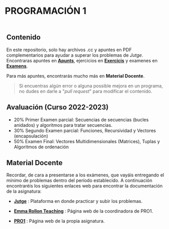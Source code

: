 # PROGRAMACIÓN 1

<div style = "padding:5px">

## Contenido

En este repositorio, solo hay archivos .cc y apuntes en PDF complementarios para ayudar a superar los problemas de *Jutge*. Encontraras apuntes en [**Apunts**](./Apunts), ejercicios en [**Exercicis**](./Exercicis/) y examenes en [**Examens**](./Examens/). 

Para más apuntes, encontrarás mucho más en **Material Docente**.

> Si encuentras algún error o alguna possible mejora en un programa, no dudes en darle a "*pull request*" para modificar el contenido.

## Avaluación (Curso 2022-2023)

- 20% Primer Examen parcial: Secuencias de secuencias (bucles anidados) y algoritmos para tratar secuencias.
- 30% Segundo Examen parcial: Funciones, Recursividad y Vectores (encapsulación)
- 50% Examen Final: Vectores Multidimensionales (Matrices), Tuplas y Algoritmos de ordenación

## Material Docente

Recordar, de cara a presentarse a los exámenes, que vayáis entregando el mínimo de problemas dentro del período establecido.
A continuación encontraréis los siguientes enlaces web para encontrar la documentación de la asignatura:

- [**Jutge**](https://jutge.org/) : Plataforma en donde practicar y subir los problemas.

- [**Emma Rollon Teaching**](https://www.cs.upc.edu/erollon/joomla/index.php?option=com_content&view=article&id=52&Itemid=27) : Página web de la coordinadora de PRO1.

- [**PRO1**](https://pro1.cs.upc.edu/) : Página web de la propia asignatura.

</div>